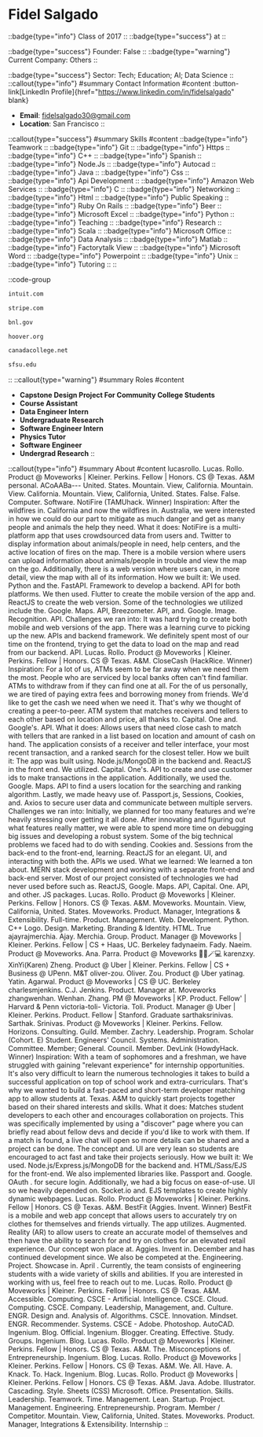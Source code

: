 # Fidel Salgado
::badge{type="info"}
Class of 2017
::
::badge{type="success"}
 at 
::

::badge{type="success"}
Founder: False
::
::badge{type="warning"}
Current Company: Others
::

::badge{type="success"}
Sector: Tech; Education; AI; Data Science
::
::callout{type="info"}
#summary
Contact Information
#content
:button-link[LinkedIn Profile]{href="https://www.linkedin.com/in/fidelsalgado" blank}
- **Email**: fidelsalgado30@gmail.com
- **Location**: San Francisco
::

::callout{type="success"}
#summary
Skills
#content
::badge{type="info"}
Teamwork
::
::badge{type="info"}
Git
::
::badge{type="info"}
Https
::
::badge{type="info"}
C++
::
::badge{type="info"}
Spanish
::
::badge{type="info"}
Node.Js
::
::badge{type="info"}
Autocad
::
::badge{type="info"}
Java
::
::badge{type="info"}
Css
::
::badge{type="info"}
Api Development
::
::badge{type="info"}
Amazon Web Services
::
::badge{type="info"}
C
::
::badge{type="info"}
Networking
::
::badge{type="info"}
Html
::
::badge{type="info"}
Public Speaking
::
::badge{type="info"}
Ruby On Rails
::
::badge{type="info"}
Beer
::
::badge{type="info"}
Microsoft Excel
::
::badge{type="info"}
Python
::
::badge{type="info"}
Teaching
::
::badge{type="info"}
Research
::
::badge{type="info"}
Scala
::
::badge{type="info"}
Microsoft Office
::
::badge{type="info"}
Data Analysis
::
::badge{type="info"}
Matlab
::
::badge{type="info"}
Factorytalk View
::
::badge{type="info"}
Microsoft Word
::
::badge{type="info"}
Powerpoint
::
::badge{type="info"}
Unix
::
::badge{type="info"}
Tutoring
::
::

::code-group
```bash [Intuit]
intuit.com
```
```bash [Stripe]
stripe.com
```
```bash [Brookhaven National Laboratory]
bnl.gov
```
```bash [Hoover Institution at Stanford University]
hoover.org
```
```bash [Canada College]
canadacollege.net
```
```bash [San Francisco State University]
sfsu.edu
```
::
::callout{type="warning"}
#summary
Roles
#content
- **Capstone Design Project For Community College Students**
- **Course Assistant**
- **Data Engineer Intern**
- **Undergraduate Research**
- **Software Engineer Intern**
- **Physics Tutor**
- **Software Engineer**
- **Undergrad Research**
::

::callout{type="info"}
#summary
About
#content
lucasrollo. Lucas. Rollo. Product @ Moveworks | Kleiner. Perkins. Fellow | Honors. CS @ Texas. A&M personal. ACoAABa--- United. States. Mountain. View, California. Mountain. View. California. Mountain. View, California, United. States. False. False. Computer. Software. NotiFire (TAMUhack. Winner) Inspiration: After the wildfires in. California and now the wildfires in. Australia, we were interested in how we could do our part to mitigate as much danger and get as many people and animals the help they need. What it does: NotiFire is a multi-platform app that uses crowdsourced data from users and. Twitter to display information about animals/people in need, help centers, and the active location of fires on the map. There is a mobile version where users can upload information about animals/people in trouble and view the map on the go. Additionally, there is a web version where users can, in more detail, view the map with all of its information. How we built it: We used. Python and the. FastAPI. Framework to develop a backend. API for both platforms. We then used. Flutter to create the mobile version of the app and. ReactJS to create the web version. Some of the technologies we utilized include the. Google. Maps. API, Breezometer. API, and. Google. Image. Recognition. API. Challenges we ran into: It was hard trying to create both mobile and web versions of the app. There was a learning curve to picking up the new. APIs and backend framework. We definitely spent most of our time on the frontend, trying to get the data to load on the map and read from our backend. API. Lucas. Rollo. Product @ Moveworks | Kleiner. Perkins. Fellow | Honors. CS @ Texas. A&M. CloseCash (HackRice. Winner) Inspiration: For a lot of us, ATMs seem to be far away when we need them the most. People who are serviced by local banks often can't find familiar. ATMs to withdraw from if they can find one at all. For the of us personally, we are tired of paying extra fees and borrowing money from friends. We'd like to get the cash we need when we need it. That's why we thought of creating a peer-to-peer. ATM system that matches receivers and tellers to each other based on location and price, all thanks to. Capital. One and. Google's. API. What it does: Allows users that need close cash to match with tellers that are ranked in a list based on location and amount of cash on hand. The application consists of a receiver and teller interface, your most recent transaction, and a ranked search for the closest teller. How we built it: The app was built using. Node.js/MongoDB in the backend and. ReactJS in the front end. We utilized. Capital. One's. API to create and use customer ids to make transactions in the application. Additionally, we used the. Google. Maps. API to find a users location for the searching and ranking algorithm. Lastly, we made heavy use of. Passport.js, Sessions, Cookies, and. Axios to secure user data and communicate between multiple servers. Challenges we ran into: Initially, we planned for too many features and we're heavily stressing over getting it all done. After innovating and figuring out what features really matter, we were able to spend more time on debugging big issues and developing a robust system. Some of the big technical problems we faced had to do with sending. Cookies and. Sessions from the back-end to the front-end, learning. ReactJS for an elegant. UI, and interacting with both the. APIs we used. What we learned: We learned a ton about. MERN stack development and working with a separate front-end and back-end server. Most of our project consisted of technologies we had never used before such as. ReactJS, Google. Maps. API, Capital. One. API, and other. JS packages. Lucas. Rollo. Product @ Moveworks | Kleiner. Perkins. Fellow | Honors. CS @ Texas. A&M. Moveworks. Mountain. View, California, United. States. Moveworks. Product. Manager, Integrations & Extensibility. Full-time. Product. Management. Web. Development. Python. C++ Logo. Design. Marketing. Branding & Identity. HTML. True ajayrajmerchia. Ajay. Merchia. Group. Product. Manager @ Moveworks | Kleiner. Perkins. Fellow | CS + Haas, UC. Berkeley fadynaeim. Fady. Naeim. Product @ Moveworks. Ana. Parra. Product @ Moveworks 👩🏻🪄💻 karenzxy. XinYi(Karen) Zheng. Product @ Uber | Kleiner. Perkins. Fellow | CS + Business @ UPenn. M&T oliver-zou. Oliver. Zou. Product @ Uber yatinag. Yatin. Agarwal. Product @ Moveworks | CS @ UC. Berkeley charlesmjenkins. C.J. Jenkins. Product. Manager at. Moveworks zhangwenhan. Wenhan. Zhang. PM @ Moveworks | KP. Product. Fellow' | Harvard & Penn victoria-toli- Victoria. Toli. Product. Manager @ Uber | Kleiner. Perkins. Product. Fellow | Stanford. Graduate sarthaksrinivas. Sarthak. Srinivas. Product @ Moveworks | Kleiner. Perkins. Fellow. Horizons. Consulting. Guild. Member. Zachry. Leadership. Program. Scholar (Cohort. E) Student. Engineers' Council. Systems. Administration. Committee. Member; General. Council. Member. DevLink (HowdyHack. Winner) Inspiration: With a team of sophomores and a freshman, we have struggled with gaining "relevant experience" for internship opportunities. It's also very difficult to learn the numerous technologies it takes to build a successful application on top of school work and extra-curriculars. That's why we wanted to build a fast-paced and short-term developer matching app to allow students at. Texas. A&M to quickly start projects together based on their shared interests and skills. What it does: Matches student developers to each other and encourages collaboration on projects. This was specifically implemented by using a "discover" page where you can briefly read about fellow devs and decide if you'd like to work with them. If a match is found, a live chat will open so more details can be shared and a project can be done. The concept and. UI are very lean so students are encouraged to act fast and take their projects seriously. How we built it: We used. Node.js/Express.js/MongoDB for the backend and. HTML/Sass/EJS for the front-end. We also implemented libraries like. Passport and. Google. OAuth . for secure login. Additionally, we had a big focus on ease-of-use. UI so we heavily depended on. Socket.io and. EJS templates to create highly dynamic webpages. Lucas. Rollo. Product @ Moveworks | Kleiner. Perkins. Fellow | Honors. CS @ Texas. A&M. BestFit (Aggies. Invent. Winner) BestFit is a mobile and web app concept that allows users to accurately try on clothes for themselves and friends virtually. The app utilizes. Augmented. Reality (AR) to allow users to create an accurate model of themselves and then have the ability to search for and try on clothes for an elevated retail experience. Our concept won place at. Aggies. Invent in. December and has continued development since. We also be competed at the. Engineering. Project. Showcase in. April . Currently, the team consists of engineering students with a wide variety of skills and abilities. If you are interested in working with us, feel free to reach out to me. Lucas. Rollo. Product @ Moveworks | Kleiner. Perkins. Fellow | Honors. CS @ Texas. A&M. Accessible. Computing. CSCE - Artificial. Intelligence. CSCE. Cloud. Computing. CSCE. Company. Leadership, Management, and. Culture. ENGR. Design and. Analysis of. Algorithms. CSCE. Innovation. Mindset. ENGR. Recommender. Systems. CSCE - Adobe. Photoshop. AutoCAD. Ingenium. Blog. Official. Ingenium. Blogger. Creating. Effective. Study. Groups. Ingenium. Blog. Lucas. Rollo. Product @ Moveworks | Kleiner. Perkins. Fellow | Honors. CS @ Texas. A&M. The. Misconceptions of. Entrepreneurship. Ingenium. Blog. Lucas. Rollo. Product @ Moveworks | Kleiner. Perkins. Fellow | Honors. CS @ Texas. A&M. We. All. Have. A. Knack. To. Hack. Ingenium. Blog. Lucas. Rollo. Product @ Moveworks | Kleiner. Perkins. Fellow | Honors. CS @ Texas. A&M. Java. Adobe. Illustrator. Cascading. Style. Sheets (CSS) Microsoft. Office. Presentation. Skills. Leadership. Teamwork. Time. Management. Lean. Startup. Project. Management. Engineering. Entrepreneurship. Program. Member / Competitor. Mountain. View, California, United. States. Moveworks. Product. Manager, Integrations & Extensibility. Internship
::
